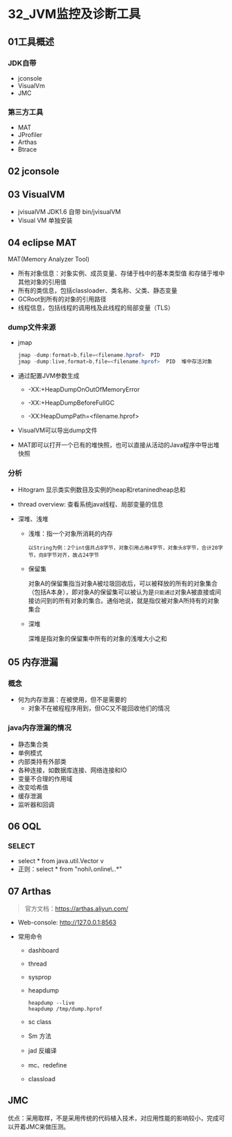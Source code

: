 # 32_JVM监控及诊断工具

## 01工具概述

### JDK自带

* jconsole
* VisualVm
* JMC

### 第三方工具

* MAT
* JProfiler
* Arthas
* Btrace

## 02 jconsole



## 03 VisualVM

* jvisualVM    JDK1.6 自带  bin/jvisualVM
* Visual VM 单独安装



## 04 eclipse MAT

MAT(Memory Analyzer Tool)

* 所有对象信息：对象实例、成员变量、存储于栈中的基本类型值 和存储于堆中其他对象的引用值
* 所有的类信息，包括classloader、类名称、父类、静态变量
* GCRoot到所有的对象的引用路径
* 线程信息，包括线程的调用栈及此线程的局部变量（TLS）

### dump文件来源

* jmap

  ```java
  jmap -dump:format=b,file=<filename.hprof>  PID
  jmap -dump:live,format=b,file=<filename.hprof>  PID  堆中存活对象
  ```

* 通过配置JVM参数生成

  * -XX:+HeapDumpOnOutOfMemoryError

  * -XX:+HeapDumpBeforeFullGC

  * -XX:HeapDumpPath=<filename.hprof>

* VisualVM可以导出dump文件
* MAT即可以打开一个已有的堆快照，也可以直接从活动的Java程序中导出堆快照

### 分析

* Hitogram 显示类实例数目及实例的heap和retaninedheap总和

* thread overview: 查看系统java线程、局部变量的信息

* 深堆、浅堆

  * 浅堆：指一个对象所消耗的内存

    ```
    以String为例：2个int值共占8字节，对象引用占用4字节，对象头8字节，合计20字节，向8字节对齐，故占24字节
    ```

  * 保留集

    对象A的保留集指当对象A被垃圾回收后，可以被释放的所有的对象集合（包括A本身），即对象A的保留集可以被认为是`只能通过`对象A被直接或间接访问到的所有对象的集合。通俗地说，就是指仅被对象A所持有的对象集合

  * 深堆

    深堆是指对象的保留集中所有的对象的浅堆大小之和



## 05 内存泄漏

### 概念

* 何为内存泄漏：在被使用，但不是需要的
  * 对象不在被程程序用到，但GC又不能回收他们的情况

### java内存泄漏的情况

* 静态集合类
* 单例模式
* 内部类持有外部类
* 各种连接，如数据库连接、网络连接和IO
* 变量不合理的作用域
* 改变哈希值 
* 缓存泄漏
* 监听器和回调

## 06 OQL

### SELECT

* select * from java.util.Vector v
* 正则：select * from "nohi\\.online\\..*"

## 07 Arthas

> 官方文档：https://arthas.aliyun.com/

 * Web-console:  http://127.0.0.1:8563

 * 常用命令

   * dashboard

   * thread    

   * sysprop

   * heapdump

     ```
     heapdump --live
     heapdump /tmp/dump.hprof
     ```

   * sc  class
   * Sm 方法
   * jad 反编译
   * mc、redefine   
   * classload

## JMC

优点：采用取样，不是采用传统的代码植入技术，对应用性能的影响较小，完成可以开着JMC来做压测。



